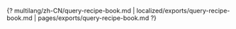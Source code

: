 {? multilang/zh-CN/query-recipe-book.md | localized/exports/query-recipe-book.md | pages/exports/query-recipe-book.md ?}
